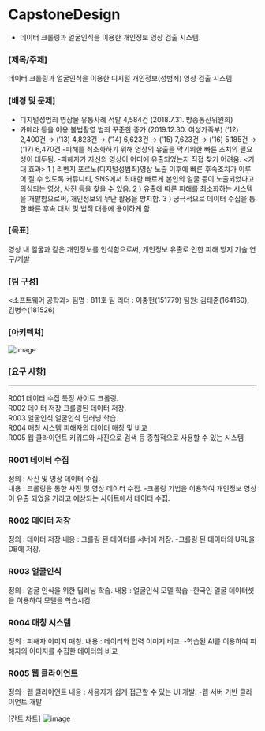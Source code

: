 # CapstoneDesign
* 데이터 크롤링과 얼굴인식을 이용한 개인정보 영상 검출 시스템.

### [제목/주제]
데이터 크롤링과 얼굴인식을 이용한 디지털 개인정보(성범죄) 영상 검출 시스템.

### [배경 및 문제]
- 디지털성범죄 영상물 유통사례 적발 4,584건 (2018.7.31. 방송통신위원회)
- 카메라 등을 이용 불법촬영 범죄 꾸준한 증가 (2019.12.30. 여성가족부)
(’12) 2,400건 → (’13) 4,823건 → (’14) 6,623건 → (’15) 7,623건 → (’16) 5,185건 → (’17) 6,470건
-피해를 최소화하기 위해 영상의 유출을 막기위한 빠른 조치의 필요성이 대두됨.
-피해자가 자신의 영상이 어디에 유출되었는지 직접 찾기 어려움.
<기대 효과>
1 ) 리벤지 포르노(디지털성범죄)영상 노출 이후에 빠른 후속조치가 이루어 질 수 있도록 커뮤니티, SNS에서 최대한 빠르게 본인의 얼굴 등이 노출되었다고 의심되는 영상, 사진 등을 찾을 수 있음. 
2 ) 유출에 따른 피해를 최소화하는 시스템을 개발함으로써, 개인정보의 무단 활용을 방지함. 
3 ) 궁극적으로 데이터 수집을 통한 빠른 후속 대처 및 법적 대응에 용이하게 함.

### [목표]
영상 내 얼굴과 같은 개인정보를 인식함으로써, 개인정보 유출로 인한 피해 방지 기술 연구/개발




### [팀 구성]
<소프트웨어 공학과>
팀명 : 811호
	팀 리더 : 이충헌(151779)
	팀원: 김태준(164160), 김병수(181526)

### [아키텍쳐]
 
![image](https://user-images.githubusercontent.com/61380786/116859257-a6b6a380-ac3a-11eb-984e-1c1fdec75402.png)



### [요구 사항]
********* 
R001	데이터 수집	특정 사이트 크롤링.    
R002	데이터 저장	크롤링된 데이터 저장.    
R003	얼굴인식	얼굴인식 딥러닝 학습.    
R004	매칭 시스템	피해자의 데이터 매칭 및 비교    
R005	웹 클라이언트	키워드와 사진으로 검색 등 종합적으로 사용할 수 있는 시스템


### R001 데이터 수집
정의 : 사진 및 영상 데이터 수집.  
내용 : 크롤링을 통한 사진 및 영상 데이터 수집. 
  -크롤링 기법을 이용하여 개인정보 영상이 유출 되었을 거라고 예상되는 사이트에서 데이터 수집.

### R002 데이터 저장
정의 : 데이터 저장
내용 : 크롤링 된 데이터를 서버에 저장.
  -크롤링 된 데이터의 URL을 DB에 저장.

### R003 얼굴인식
정의 : 얼굴 인식을 위한 딥러닝 학습.
내용 : 얼굴인식 모델 학습
  -한국인 얼굴 데이터셋을 이용하여 모델을 학습시킴.

### R004 매칭 시스템
정의 : 피해자 이미지 매칭.
내용 : 데이터와 입력 이미지 비교.
  -학습된 AI를 이용하여 피해자의 이미지를 수집한 데이터와 비교


### R005 웹 클라이언트
정의 : 웹 클라이언트
내용 : 사용자가 쉽게 접근할 수 있는 UI 개발.
  -웹 서버 기반 클라이언트 개발

[간트 차트]
![image](https://user-images.githubusercontent.com/61380786/116859237-a0282c00-ac3a-11eb-9ac7-98fa21a68cfd.png)


 
